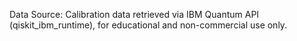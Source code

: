 Data Source: Calibration data retrieved via IBM Quantum API (qiskit_ibm_runtime), for educational and non-commercial use only.

